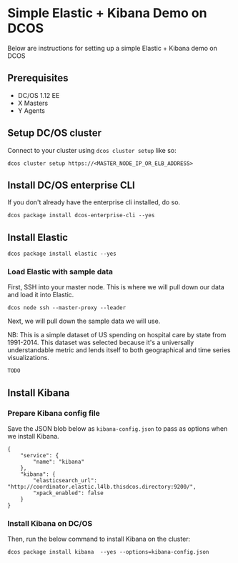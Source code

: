 # Simple Elastic + Kibana Demo on DCOS

Below are instructions for setting up a simple Elastic + Kibana demo on DCOS

## Prerequisites

- DC/OS 1.12 EE
- X Masters
- Y Agents



## Setup DC/OS cluster

Connect to your cluster using `dcos cluster setup` like so:

```
dcos cluster setup https://<MASTER_NODE_IP_OR_ELB_ADDRESS>
```

## Install DC/OS enterprise CLI

If you don't already have the enterprise cli installed, do so.

```
dcos package install dcos-enterprise-cli --yes
```

## Install Elastic

```
dcos package install elastic --yes
```

### Load Elastic with sample data

First, SSH into your master node. This is where we will pull down our data and load it into Elastic.

```
dcos node ssh --master-proxy --leader
```

Next, we will pull down the sample data we will use. 

NB: This is a simple dataset of US spending on hospital care by state from 1991-2014. This dataset was selected because it's a universally understandable metric and lends itself to both geographical and time series visualizations.

```
TODO
```





## Install Kibana

### Prepare Kibana config file

Save the JSON blob below as `kibana-config.json` to pass as options when we install Kibana.

```
{
    "service": {
        "name": "kibana"
    },
    "kibana": {
        "elasticsearch_url": "http://coordinator.elastic.l4lb.thisdcos.directory:9200/",
        "xpack_enabled": false
    }
}
```

### Install Kibana on DC/OS

Then, run the below command to install Kibana on the cluster:

```
dcos package install kibana  --yes --options=kibana-config.json
```





